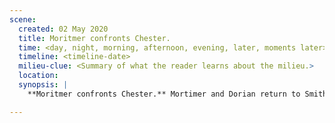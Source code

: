 ```yaml
---
scene:
  created: 02 May 2020
  title: Moritmer confronts Chester.
  time: <day, night, morning, afternoon, evening, later, moments later>
  timeline: <timeline-date>
  milieu-clue: <Summary of what the reader learns about the milieu.>
  location:
  synopsis: |
    **Moritmer confronts Chester.** Mortimer and Dorian return to Smithytown with redcoats. They confront Chester, who claims no knowledge of Ephraim's return. Unsatisfied, Chester is arrested. Mortimer orders Dorian & the MOOKs to search the neighboring towns again, the same approach as before. He takes Chester and heads to Jeffry's town with his redcoats.

---
```



